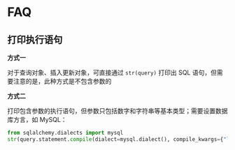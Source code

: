 # FAQ

## 打印执行语句

**方式一**

对于查询对象、插入更新对象，可直接通过 `str(query)` 打印出 SQL 语句，但需要注意的是，此种方式是不包含参数的

**方式二**

打印包含参数的执行语句，但参数只包括数字和字符串等基本类型；需要设置数据库方言，如 MySQL：

```py
from sqlalchemy.dialects import mysql
str(query.statement.compile(dialect=mysql.dialect(), compile_kwargs={"literal_binds": True}))
```